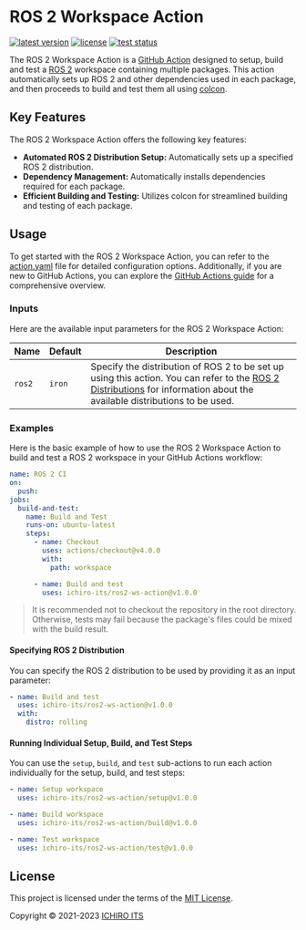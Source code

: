 # ROS 2 Workspace Action

[![latest version](https://img.shields.io/github/v/release/ichiro-its/ros2-ws-action?style=flat-square)](https://github.com/ichiro-its/ros2-ws-action/releases/)
[![license](https://img.shields.io/github/license/ichiro-its/ros2-ws-action?style=flat-square)](./LICENSE)
[![test status](https://img.shields.io/github/actions/workflow/status/ichiro-its/ros2-ws-action/test.yaml?label=test&branch=main&style=flat-square)](https://github.com/ichiro-its/ros2-ws-action/actions/workflows/test.yaml)

The ROS 2 Workspace Action is a [GitHub Action](https://github.com/features/actions) designed to setup, build and test a [ROS 2](https://www.ros.org/) workspace containing multiple packages.
This action automatically sets up ROS 2 and other dependencies used in each package, and then proceeds to build and test them all using [colcon](https://colcon.readthedocs.io/en/released/user/quick-start.html).

## Key Features

The ROS 2 Workspace Action offers the following key features:

- **Automated ROS 2 Distribution Setup:** Automatically sets up a specified ROS 2 distribution.
- **Dependency Management:** Automatically installs dependencies required for each package.
- **Efficient Building and Testing:** Utilizes colcon for streamlined building and testing of each package.

## Usage

To get started with the ROS 2 Workspace Action, you can refer to the [action.yaml](./action.yaml) file for detailed configuration options. Additionally, if you are new to GitHub Actions, you can explore the [GitHub Actions guide](https://docs.github.com/en/actions/learn-github-actions/understanding-github-actions) for a comprehensive overview.

### Inputs

Here are the available input parameters for the ROS 2 Workspace Action:

| Name | Default | Description |
| --- | --- | --- |
| `ros2` | `iron` | Specify the distribution of ROS 2 to be set up using this action. You can refer to the [ROS 2 Distributions](https://docs.ros.org/en/rolling/Releases.html) for information about the available distributions to be used. |

### Examples

Here is the basic example of how to use the ROS 2 Workspace Action to build and test a ROS 2 workspace in your GitHub Actions workflow:

```yaml
name: ROS 2 CI
on:
  push:
jobs:
  build-and-test:
    name: Build and Test
    runs-on: ubuntu-latest
    steps:
      - name: Checkout
        uses: actions/checkout@v4.0.0
        with:
          path: workspace

      - name: Build and test
        uses: ichiro-its/ros2-ws-action@v1.0.0
```

> It is recommended not to checkout the repository in the root directory. Otherwise, tests may fail because the package's files could be mixed with the build result.

#### Specifying ROS 2 Distribution

You can specify the ROS 2 distribution to be used by providing it as an input parameter:

```yaml
- name: Build and test
  uses: ichiro-its/ros2-ws-action@v1.0.0
  with:
    distro: rolling
```

#### Running Individual Setup, Build, and Test Steps

You can use the `setup`, `build`, and `test` sub-actions to run each action individually for the setup, build, and test steps:

```yaml
- name: Setup workspace
  uses: ichiro-its/ros2-ws-action/setup@v1.0.0

- name: Build workspace
  uses: ichiro-its/ros2-ws-action/build@v1.0.0

- name: Test workspace
  uses: ichiro-its/ros2-ws-action/test@v1.0.0
```

## License

This project is licensed under the terms of the [MIT License](./LICENSE).

Copyright © 2021-2023 [ICHIRO ITS](https://github.com/ichiro-its)
